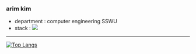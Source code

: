 ### arim kim 
* department : computer engineering SSWU
* stack : <img src="https://img.shields.io/badge/Android Studio-#3DDC84?style=for-the-badge&logo=Android Studio&logoColor=white">
---------------
[![Top Langs](https://github-readme-stats.vercel.app/api/top-langs/?username=arim-kim&layout=compact&theme=radical&langs_count=4)](https://github.com/anuraghazra/github-readme-stats)

